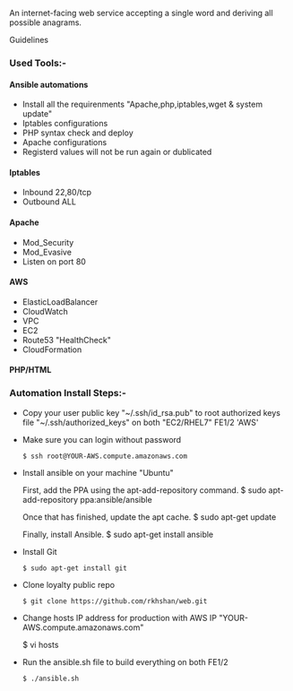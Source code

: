 

An internet-facing web service accepting a single word and deriving all possible anagrams.

Guidelines


### Used Tools:-


####  Ansible automations
- Install all the requirenments "Apache,php,iptables,wget & system update"
- Iptables configurations
- PHP syntax check and deploy
- Apache configurations
- Registerd values will not be run again or dublicated

####  Iptables
- Inbound 22,80/tcp
- Outbound ALL

####  Apache 
- Mod_Security
- Mod_Evasive 
- Listen on port 80 

####  AWS 
- ElasticLoadBalancer
- CloudWatch
- VPC
- EC2
- Route53 "HealthCheck"
- CloudFormation

####  PHP/HTML
 



### Automation Install Steps:-

 - Copy your user public key "~/.ssh/id_rsa.pub" to root authorized keys file "~/.ssh/authorized_keys" on both "EC2/RHEL7" FE1/2 'AWS'

 - Make sure you can login without password

       $ ssh root@YOUR-AWS.compute.amazonaws.com

 - Install ansible on your machine "Ubuntu"

	First, add the PPA using the apt-add-repository command.
	$ sudo apt-add-repository ppa:ansible/ansible

	Once that has finished, update the apt cache.
	$ sudo apt-get update

	Finally, install Ansible.
	$ sudo apt-get install ansible

 - Install Git

       $ sudo apt-get install git

 - Clone loyalty public repo

       $ git clone https://github.com/rkhshan/web.git

 - Change hosts IP address for production with AWS IP "YOUR-AWS.compute.amazonaws.com"

      $ vi hosts

 - Run the ansible.sh file to build everything on both FE1/2

       $ ./ansible.sh



 


